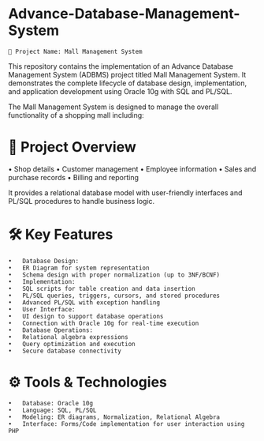 # Advance-Database-Management-System
    📌 Project Name: Mall Management System

This repository contains the implementation of an Advance Database Management System (ADBMS) project titled Mall Management System. It demonstrates the complete lifecycle of database design, implementation, and application development using Oracle 10g with SQL and PL/SQL.

The Mall Management System is designed to manage the overall functionality of a shopping mall including:
# 🚀 Project Overview
 •	Shop details
	•	Customer management
	•	Employee information
	•	Sales and purchase records
	•	Billing and reporting

It provides a relational database model with user-friendly interfaces and PL/SQL procedures to handle business logic.

# 🛠️ Key Features
	•	Database Design:
	•	ER Diagram for system representation
	•	Schema design with proper normalization (up to 3NF/BCNF)
	•	Implementation:
	•	SQL scripts for table creation and data insertion
	•	PL/SQL queries, triggers, cursors, and stored procedures
	•	Advanced PL/SQL with exception handling
	•	User Interface:
	•	UI design to support database operations
	•	Connection with Oracle 10g for real-time execution
	•	Database Operations:
	•	Relational algebra expressions
	•	Query optimization and execution
	•	Secure database connectivity

 # ⚙️ Tools & Technologies
	•	Database: Oracle 10g
	•	Language: SQL, PL/SQL
	•	Modeling: ER diagrams, Normalization, Relational Algebra
	•	Interface: Forms/Code implementation for user interaction using PHP 

